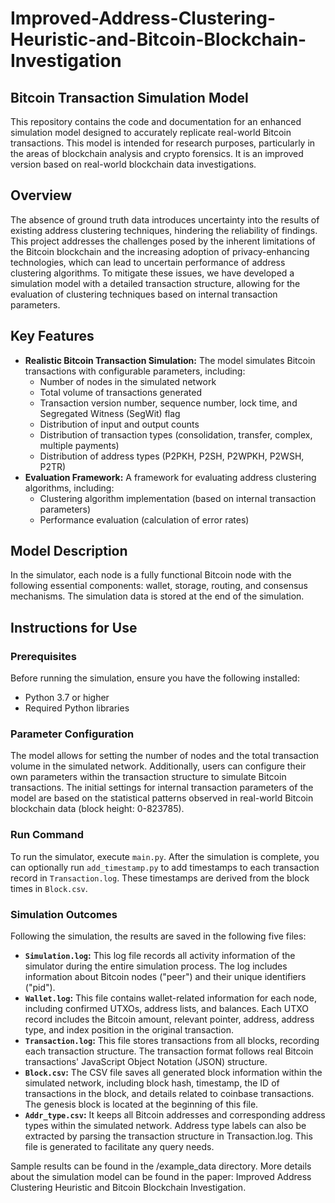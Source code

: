 # Improved-Address-Clustering-Heuristic-and-Bitcoin-Blockchain-Investigation

## Bitcoin Transaction Simulation Model

This repository contains the code and documentation for an enhanced simulation model designed to accurately replicate real-world Bitcoin transactions. This model is intended for research purposes, particularly in the areas of blockchain analysis and crypto forensics. It is an improved version based on real-world blockchain data investigations.

## Overview

The absence of ground truth data introduces uncertainty into the results of existing address clustering techniques, hindering the reliability of findings. This project addresses the challenges posed by the inherent limitations of the Bitcoin blockchain and the increasing adoption of privacy-enhancing technologies, which can lead to uncertain performance of address clustering algorithms. To mitigate these issues, we have developed a simulation model with a detailed transaction structure, allowing for the evaluation of clustering techniques based on internal transaction parameters.

## Key Features

*   **Realistic Bitcoin Transaction Simulation:** The model simulates Bitcoin transactions with configurable parameters, including:
    *   Number of nodes in the simulated network
    *   Total volume of transactions generated
    *   Transaction version number, sequence number, lock time, and Segregated Witness (SegWit) flag
    *   Distribution of input and output counts
    *   Distribution of transaction types (consolidation, transfer, complex, multiple payments)
    *   Distribution of address types (P2PKH, P2SH, P2WPKH, P2WSH, P2TR)
*   **Evaluation Framework:** A framework for evaluating address clustering algorithms, including:
    *   Clustering algorithm implementation (based on internal transaction parameters)
    *   Performance evaluation (calculation of error rates)

## Model Description

In the simulator, each node is a fully functional Bitcoin node with the following essential components: wallet, storage, routing, and consensus mechanisms. The simulation data is stored at the end of the simulation.

## Instructions for Use

### Prerequisites

Before running the simulation, ensure you have the following installed:

*   Python 3.7 or higher
*   Required Python libraries

### Parameter Configuration

The model allows for setting the number of nodes and the total transaction volume in the simulated network. Additionally, users can configure their own parameters within the transaction structure to simulate Bitcoin transactions. The initial settings for internal transaction parameters of the model are based on the statistical patterns observed in real-world Bitcoin blockchain data (block height: 0-823785).

### Run Command

To run the simulator, execute `main.py`. After the simulation is complete, you can optionally run `add_timestamp.py` to add timestamps to each transaction record in `Transaction.log`. These timestamps are derived from the block times in `Block.csv`.

### Simulation Outcomes

Following the simulation, the results are saved in the following five files:

*   **`Simulation.log`:** This log file records all activity information of the simulator during the entire simulation process. The log includes information about Bitcoin nodes ("peer") and their unique identifiers ("pid").
*   **`Wallet.log`:** This file contains wallet-related information for each node, including confirmed UTXOs, address lists, and balances. Each UTXO record includes the Bitcoin amount, relevant pointer, address, address type, and index position in the original transaction.
*   **`Transaction.log`:** This file stores transactions from all blocks, recording each transaction structure. The transaction format follows real Bitcoin transactions' JavaScript Object Notation (JSON) structure. 
*   **`Block.csv`:** The CSV file saves all generated block information within the simulated network, including block hash, timestamp, the ID of transactions in the block, and details related to coinbase transactions. The genesis block is located at the beginning of this file.
*   **`Addr_type.csv`:** It keeps all Bitcoin addresses and corresponding address types within the simulated network. Address type labels can also be extracted by parsing the transaction structure in Transaction.log. This file is generated to facilitate any query needs.

Sample results can be found in the /example_data directory. More details about the simulation model can be found in the paper: Improved Address Clustering Heuristic and Bitcoin Blockchain Investigation.


